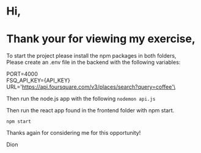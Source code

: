 
# Hi,
# Thank your for viewing my exercise,

To start the project please install the npm packages in both folders,\
Please create an .env file in the backend with the following variables:

PORT=4000\
FSQ_API_KEY={API_KEY}
URL='https://api.foursquare.com/v3/places/search?query=coffee'\

Then run the node.js app with the following
`nodemon api.js`

Then run the react app found in the frontend folder with npm start.

`npm start`

Thanks again for considering me for this opportunity!

Dion
